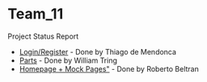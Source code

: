 # Team_11
Project Status Report

* [Login/Register](http://lamp.cse.fau.edu/~CEN4010_S2018g11/user/index.php) - Done by Thiago de Mendonca
* [Parts](http://lamp.cse.fau.edu/~CEN4010_S2018g11/Products.php) - Done by William Tring
* [Homepage + Mock Pages"](http://lamp.cse.fau.edu/~CEN4010_S2018g11/homepage/home.php) - Done by Roberto Beltran
